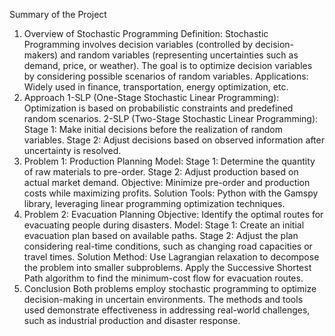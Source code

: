 Summary of the Project
1. Overview of Stochastic Programming
Definition: Stochastic Programming involves decision variables (controlled by decision-makers) and random variables (representing uncertainties such as demand, price, or weather).
The goal is to optimize decision variables by considering possible scenarios of random variables.
Applications: Widely used in finance, transportation, energy optimization, etc.
2. Approach
1-SLP (One-Stage Stochastic Linear Programming): Optimization is based on probabilistic constraints and predefined random scenarios.
2-SLP (Two-Stage Stochastic Linear Programming):
Stage 1: Make initial decisions before the realization of random variables.
Stage 2: Adjust decisions based on observed information after uncertainty is resolved.
3. Problem 1: Production Planning
Model:
Stage 1: Determine the quantity of raw materials to pre-order.
Stage 2: Adjust production based on actual market demand.
Objective: Minimize pre-order and production costs while maximizing profits.
Solution Tools: Python with the Gamspy library, leveraging linear programming optimization techniques.
4. Problem 2: Evacuation Planning
Objective: Identify the optimal routes for evacuating people during disasters.
Model:
Stage 1: Create an initial evacuation plan based on available paths.
Stage 2: Adjust the plan considering real-time conditions, such as changing road capacities or travel times.
Solution Method:
Use Lagrangian relaxation to decompose the problem into smaller subproblems.
Apply the Successive Shortest Path algorithm to find the minimum-cost flow for evacuation routes.
5. Conclusion
Both problems employ stochastic programming to optimize decision-making in uncertain environments.
The methods and tools used demonstrate effectiveness in addressing real-world challenges, such as industrial production and disaster response.
